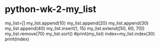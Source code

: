 # python-wk-2-my_list
my_list=[]
my_list.append(10)
my_list.append(20)
my_list.append(30)
my_list.append(40)
my_list.insert(1, 15)
my_list.extend([50, 60, 70])
my_list.remove(70)
my_list.sort()
#print(my_list)
index=my_list.index(30)
print(index)
